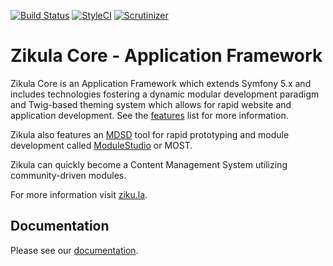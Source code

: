[![Build Status](https://travis-ci.com/zikula/core.svg?branch=main)](https://travis-ci.com/zikula/core)
[![StyleCI](https://styleci.io/repos/781544/shield?branch=main)](https://styleci.io/repos/781544)
[![Scrutinizer](https://scrutinizer-ci.com/g/zikula/core/badges/quality-score.png?b=main)](https://scrutinizer-ci.com/g/zikula/core/)

# Zikula Core - Application Framework

Zikula Core is an Application Framework which extends Symfony 5.x and includes technologies fostering a dynamic modular development paradigm and Twig-based theming system which allows for rapid website and application development. See the [features](https://docs.ziku.la/index.html#features-of-zikula) list for more information.

Zikula also features an [MDSD](https://en.wikipedia.org/wiki/Model-driven_engineering) tool for rapid prototyping and module development called [ModuleStudio](https://modulestudio.de/en/) or MOST.

Zikula can quickly become a Content Management System utilizing community-driven modules.

For more information visit [ziku.la](https://ziku.la/).

## Documentation

Please see our [documentation](https://docs.ziku.la).
